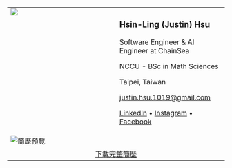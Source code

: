 <table>
  <tr>
    <!-- Top languages card -->
    <td valign="top" width="50%">
      <a href="https://github.com/JustinHsu1019">
        <img src="https://justinhsu-stats.vercel.app/api/top-langs/?username=JustinHsu1019&hide=html" />
      </a>
    </td>
    <!-- Profile Description -->
    <td valign="top" width="50%">
      <h3>Hsin-Ling (Justin) Hsu</h3>
      <p>Software Engineer & AI Engineer at ChainSea</p>
      <p>NCCU - BSc in Math Sciences</p>
      <p>Taipei, Taiwan</p>
      <p><a href="mailto:justin.hsu.1019@gmail.com">justin.hsu.1019@gmail.com</a></p>
      <p>
        <a href="https://www.linkedin.com/in/justinhsu101999/">LinkedIn</a> •
        <a href="https://www.instagram.com/justin.hsu.99/">Instagram</a> •
        <a href="https://www.facebook.com/JustinHsu1019/">Facebook</a>
      </p>
    </td>
  </tr>
  <tr>
    <td colspan="2" valign="top">
      <img src="URL_TO_YOUR_RESUME_IMAGE" alt="簡歷預覽" />
    </td>
  </tr>
  <tr>
    <td colspan="2" valign="top" align="center">
      <a href="https://bit.ly/JustinHsu">下載完整簡歷</a>
    </td>
  </tr>
</table>
